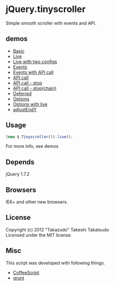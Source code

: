 # jQuery.tinyscroller

Simple smooth scroller with events and API.

## demos

* [Basic](http://takazudo.github.com/jQuery.tinyscroller/demos/basic.html)
* [Live](http://takazudo.github.com/jQuery.tinyscroller/demos/live.html)
* [Live with two configs](http://takazudo.github.com/jQuery.tinyscroller/demos/live2.html)
* [Events](http://takazudo.github.com/jQuery.tinyscroller/demos/events.html)
* [Events with API call](http://takazudo.github.com/jQuery.tinyscroller/demos/events2.html)
* [API call](http://takazudo.github.com/jQuery.tinyscroller/demos/apicall.html)
* [API call - stop](http://takazudo.github.com/jQuery.tinyscroller/demos/stop.html)
* [API call - stop(chain)](http://takazudo.github.com/jQuery.tinyscroller/demos/stopchain.html)
* [Deferred](http://takazudo.github.com/jQuery.tinyscroller/demos/deferred.html)
* [Options](http://takazudo.github.com/jQuery.tinyscroller/demos/options.html)
* [Options with live](http://takazudo.github.com/jQuery.tinyscroller/demos/options2.html)
* [adjustEndY](http://takazudo.github.com/jQuery.tinyscroller/demos/adjustendy.html)

## Usage

```javascript
(new $.Tinyscroller()).live();
```
For more info, see demos

## Depends

jQuery 1.7.2  

## Browsers

IE6+ and other new browsers.  

## License

Copyright (c) 2012 "Takazudo" Takeshi Takatsudo  
Licensed under the MIT license.

## Misc

This scirpt was developed with following things.  

 * [CoffeeScript][coffeescript]
 * [grunt][grunt]

[coffeescript]: http://coffeescript.org/ "CoffeeScript"
[grunt]: https://github.com/cowboy/grunt "grunt"
